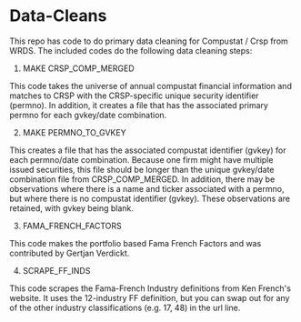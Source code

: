 # Data-Cleans
This repo has code to do primary data cleaning for Compustat / Crsp from WRDS.
The included codes do the following data cleaning steps:

1. MAKE CRSP_COMP_MERGED

This code takes the universe of annual compustat financial information and matches to CRSP with the CRSP-specific unique security identifier (permno). In addition, it creates a file that has the associated primary permno for each gvkey/date combination. 

2. MAKE PERMNO_TO_GVKEY

This creates a file that has the associated compustat identifier (gvkey) for each permno/date combination. Because one firm might have multiple issued securities, this file should be longer than the unique gvkey/date combination file from CRSP_COMP_MERGED. In addition, there may be observations where there is a name and ticker associated with a permno, but where there is no compustat identifier (gvkey). These observations are retained, with gvkey being blank. 


3. FAMA_FRENCH_FACTORS

This code makes the portfolio based Fama French Factors and was contributed by Gertjan Verdickt.

4. SCRAPE_FF_INDS

This code scrapes the Fama-French Industry definitions from Ken French's website. It uses the 12-industry FF definition, but you can swap out for any of the other industry classifications (e.g. 17, 48) in the url line.
